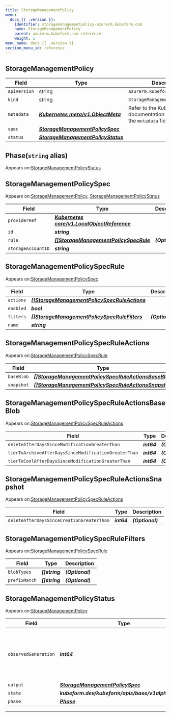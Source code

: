 ```yaml
---
title: StorageManagementPolicy
menu:
  docs_{{ .version }}:
    identifier: storagemanagementpolicy-azurerm.kubeform.com
    name: StorageManagementPolicy
    parent: azurerm.kubeform.com-reference
    weight: 1
menu_name: docs_{{ .version }}
section_menu_id: reference
---
```


## StorageManagementPolicy
| Field | Type | Description |
| ------ | ----- | ----------- |
| `apiVersion` | string | `azurerm.kubeform.com/v1alpha1` |
|    `kind` | string | `StorageManagementPolicy` |
| `metadata` | ***[Kubernetes meta/v1.ObjectMeta](https://v1-18.docs.kubernetes.io/docs/reference/generated/kubernetes-api/v1.18/#objectmeta-v1-meta)***|Refer to the Kubernetes API documentation for the fields of the `metadata` field.|
| `spec` | ***[StorageManagementPolicySpec](#storagemanagementpolicyspec)***||
| `status` | ***[StorageManagementPolicyStatus](#storagemanagementpolicystatus)***||
## Phase(`string` alias)

Appears on:[StorageManagementPolicyStatus](#storagemanagementpolicystatus)

## StorageManagementPolicySpec

Appears on:[StorageManagementPolicy](#storagemanagementpolicy), [StorageManagementPolicyStatus](#storagemanagementpolicystatus)

| Field | Type | Description |
| ------ | ----- | ----------- |
| `providerRef` | ***[Kubernetes core/v1.LocalObjectReference](https://v1-18.docs.kubernetes.io/docs/reference/generated/kubernetes-api/v1.18/#localobjectreference-v1-core)***||
| `id` | ***string***||
| `rule` | ***[[]StorageManagementPolicySpecRule](#storagemanagementpolicyspecrule)***| ***(Optional)*** |
| `storageAccountID` | ***string***||
## StorageManagementPolicySpecRule

Appears on:[StorageManagementPolicySpec](#storagemanagementpolicyspec)

| Field | Type | Description |
| ------ | ----- | ----------- |
| `actions` | ***[[]StorageManagementPolicySpecRuleActions](#storagemanagementpolicyspecruleactions)***||
| `enabled` | ***bool***||
| `filters` | ***[[]StorageManagementPolicySpecRuleFilters](#storagemanagementpolicyspecrulefilters)***| ***(Optional)*** |
| `name` | ***string***||
## StorageManagementPolicySpecRuleActions

Appears on:[StorageManagementPolicySpecRule](#storagemanagementpolicyspecrule)

| Field | Type | Description |
| ------ | ----- | ----------- |
| `baseBlob` | ***[[]StorageManagementPolicySpecRuleActionsBaseBlob](#storagemanagementpolicyspecruleactionsbaseblob)***| ***(Optional)*** |
| `snapshot` | ***[[]StorageManagementPolicySpecRuleActionsSnapshot](#storagemanagementpolicyspecruleactionssnapshot)***| ***(Optional)*** |
## StorageManagementPolicySpecRuleActionsBaseBlob

Appears on:[StorageManagementPolicySpecRuleActions](#storagemanagementpolicyspecruleactions)

| Field | Type | Description |
| ------ | ----- | ----------- |
| `deleteAfterDaysSinceModificationGreaterThan` | ***int64***| ***(Optional)*** |
| `tierToArchiveAfterDaysSinceModificationGreaterThan` | ***int64***| ***(Optional)*** |
| `tierToCoolAfterDaysSinceModificationGreaterThan` | ***int64***| ***(Optional)*** |
## StorageManagementPolicySpecRuleActionsSnapshot

Appears on:[StorageManagementPolicySpecRuleActions](#storagemanagementpolicyspecruleactions)

| Field | Type | Description |
| ------ | ----- | ----------- |
| `deleteAfterDaysSinceCreationGreaterThan` | ***int64***| ***(Optional)*** |
## StorageManagementPolicySpecRuleFilters

Appears on:[StorageManagementPolicySpecRule](#storagemanagementpolicyspecrule)

| Field | Type | Description |
| ------ | ----- | ----------- |
| `blobTypes` | ***[]string***| ***(Optional)*** |
| `prefixMatch` | ***[]string***| ***(Optional)*** |
## StorageManagementPolicyStatus

Appears on:[StorageManagementPolicy](#storagemanagementpolicy)

| Field | Type | Description |
| ------ | ----- | ----------- |
| `observedGeneration` | ***int64***| ***(Optional)*** Resource generation, which is updated on mutation by the API Server.|
| `output` | ***[StorageManagementPolicySpec](#storagemanagementpolicyspec)***| ***(Optional)*** |
| `state` | ***kubeform.dev/kubeform/apis/base/v1alpha1.State***| ***(Optional)*** |
| `phase` | ***[Phase](#phase)***| ***(Optional)*** |
---
